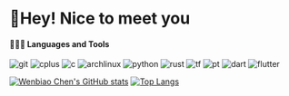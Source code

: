 # 👋Hey! Nice to meet you




#### 👨🏻‍💻 Languages and Tools
<p>
  <img alt="git" src="https://img.shields.io/badge/-Git-F05032?style=flat-square&logo=git&logoColor=white" />
  <img alt="cplus" src="https://img.shields.io/badge/-C++-1a73e8?style=flat-square&logo=cplusplus&logoColor=white">
  <img alt="c" src="https://img.shields.io/badge/-C-1a73e8?style=flat-square&logo=c&logoColor=white">
  <img alt="archlinux" src="https://img.shields.io/badge/-ArchLinux-1a73e8?style=flat-square&logo=archlinux&logoColor=white">
  <img alt="python" src="https://img.shields.io/badge/-Python-1a73e8?style=flat-square&logo=python&logoColor=white">
  <img alt="rust" src="https://img.shields.io/badge/-Rust-1a73e8?style=flat-square&logo=rust&logoColor=white">
  <img alt="tf" src="https://img.shields.io/badge/-TensorFlow-1a73e8?style=flat-square&logo=tensorflow&logoColor=white">
  <img alt="pt" src="https://img.shields.io/badge/-PyTorch-1a73e8?style=flat-square&logo=pytorch&logoColor=white">
  <img alt="dart" src="https://img.shields.io/badge/-Dart-1a73e8?style=flat-square&logo=dart&logoColor=white">
  <img alt="flutter" src="https://img.shields.io/badge/-Flutter-1a73e8?style=flat-square&logo=flutter&logoColor=white">
</p>

[![Wenbiao Chen's GitHub stats](https://github-readme-stats.vercel.app/api?username=chenwenbiao11&count_private=true&show_icons=true&theme=tokyonight)]()
[![Top Langs](https://github-readme-stats.vercel.app/api/top-langs/?username=chenwenbiao11&layout=compact&theme=tokyonight)]()
<!---
chenwenbiao11/chenwenbiao11 is a ✨ special ✨ repository because its `README.md` (this file) appears on your GitHub profile.
You can click the Preview link to take a look at your changes.
--->
